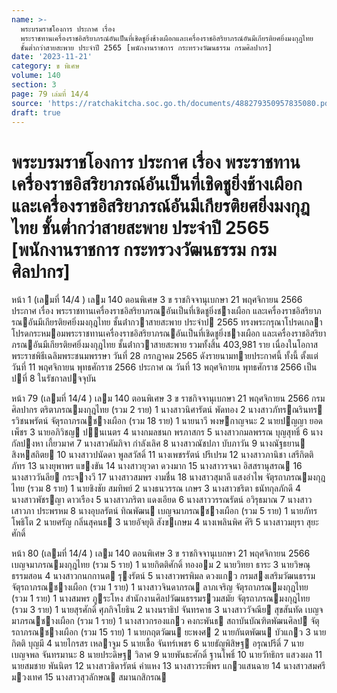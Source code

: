 ```yaml
---
name: >-
  พระบรมราชโองการ ประกาศ เรื่อง
  พระราชทานเครื่องราชอิสริยาภรณ์อันเป็นที่เชิดชูยิ่งช้างเผือกและเครื่องราชอิสริยาภรณ์อันมีเกียรติยศยิ่งมงกุฎไทย
  ชั้นต่ำกว่าสายสะพาย ประจำปี 2565 [พนักงานราชการ กระทรวงวัฒนธรรม กรมศิลปากร]
date: '2023-11-21'
category: ข พิเศษ
volume: 140
section: 3
page: 79 เล่มที่ 14/4
source: 'https://ratchakitcha.soc.go.th/documents/488279350957835080.pdf'
draft: true
---
```


# พระบรมราชโองการ ประกาศ เรื่อง พระราชทานเครื่องราชอิสริยาภรณ์อันเป็นที่เชิดชูยิ่งช้างเผือกและเครื่องราชอิสริยาภรณ์อันมีเกียรติยศยิ่งมงกุฎไทย ชั้นต่ำกว่าสายสะพาย ประจำปี 2565 [พนักงานราชการ กระทรวงวัฒนธรรม กรมศิลปากร]

หน้า 1 (เลมที่ 14/4 ) เลม 140 ตอนพิเศษ 3 ข ราชกิจจานุเบกษา 21 พฤศจิกายน 2566 ประกาศ เรื่อง พระราชทานเครื่องราชอิสริยาภรณอันเป็นที่เชิดชูยิ่งชางเผือก และเครื่องราชอิสริยาภรณอันมีเกียรติยศยิ่งมงกุฎไทย ชั้นต่ํากวาสายสะพาย ประจําป 2565 ทรงพระกรุณาโปรดเกลาโปรดกระหมอมพระราชทานเครื่องราชอิสริยาภรณอันเป็นที่เชิดชูยิ่งชางเผือก และเครื่องราชอิสริยาภรณอันมีเกียรติยศยิ่งมงกุฎไทย ชั้นต่ํากวาสายสะพาย รวมทั้งสิ้น 403,981 ราย เนื่องในโอกาสพระราชพิธีเฉลิมพระชนมพรรษา วันที่ 28 กรกฎาคม 2565 ดังรายนามทายประกาศนี้ ทั้งนี้ ตั้งแต่วันที่ 11 พฤศจิกายน พุทธศักราช 2566 ประกาศ ณ วันที่ 13 พฤศจิกายน พุทธศักราช 2566 เป็นปที่ 8 ในรัชกาลปจจุบัน

หน้า 79 (เลมที่ 14/4 ) เลม 140 ตอนพิเศษ 3 ข ราชกิจจานุเบกษา 21 พฤศจิกายน 2566 กรมศิลปากร ตริตาภรณมงกุฎไทย (รวม 2 ราย) 1 นางสาวนิศารัตน์ พัดทอง 2 นางสาวภัทรณรินทร รวิชนพรัตน์ จัตุรถาภรณชางเผือก (รวม 18 ราย) 1 นายนาวี พงษกาญจนะ 2 นายปญญา ยอดเพ็ชร 3 นายอภิวิชญ ปนเนตร 4 นางกมลชนก พรภาสกร 5 นางสาวกมลพรรณ บุญสุทธิ์ 6 นางกัลปงหา เกี้ยวมาศ 7 นางสาวคัมภิจา กําลังเลิศ 8 นางสาวณัชปภา บับภาวัน 9 นางณัฐธยาน สิงหสถิตย 10 นางสาวปนัดดา พูลสวัสดิ์ 11 นางเพชรรัตน์ ปรีเปรม 12 นางสาวภานิชา เสรีกิตติภัทร 13 นางยุพาพร แขงขัน 14 นางสาวยุวดา ดวงมาก 15 นางสาวรจนา อิสสรานุสรณ 16 นางสาววันลีย กระจางวี 17 นางสาวสมพร งามชื่น 18 นางสาวสุมาลี แสงอําไพ จัตุรถาภรณมงกุฎไทย (รวม 8 ราย) 1 นายชิงชัย สมทิพย์ 2 นางธนวรรณ เกษร 3 นางสาวชริตา ธนัทกุลภักดี 4 นางสาวพัชรญา ดาวเรือง 5 นางสาวภริตา แดงเอียด 6 นางสาววรรณรัตน์ อวิรุธมาณ 7 นางสาวเสาวภา ประพรหม 8 นางอุบลรัตน์ ทิณพัฒน เบญจมาภรณชางเผือก (รวม 5 ราย) 1 นายภัทร โพธิโต 2 นายศรัญ กลิ่นสุคนธ 3 นายอัจยุติ สังขเกษม 4 นางเพลินพิศ ศิริ 5 นางสาวมยุรา สุยะศักดิ์

หน้า 80 (เลมที่ 14/4 ) เลม 140 ตอนพิเศษ 3 ข ราชกิจจานุเบกษา 21 พฤศจิกายน 2566 เบญจมาภรณมงกุฎไทย (รวม 5 ราย) 1 นายกิตติศักดิ์ ทองอม 2 นายวิทยา ธาระ 3 นายวิษณุ ธรรมสอน 4 นางสาวกนกกานต รุงรัตน์ 5 นางสาวพรพิมล ดวงแกว กรมสงเสริมวัฒนธรรม จัตุรถาภรณชางเผือก (รวม 1 ราย) 1 นางสาวจินดาภรณ ลาภเจริญ จัตุรถาภรณมงกุฎไทย (รวม 1 ราย) 1 นางสมพร ภูระโหง สํานักงานศิลปวัฒนธรรมรวมสมัย จัตุรถาภรณมงกุฎไทย (รวม 3 ราย) 1 นายสุรศักดิ์ ศุภกิจโยธิน 2 นางนราธิป จันทรคาธ 3 นางสาววัจณีย สุขสันทัด เบญจมาภรณชางเผือก (รวม 1 ราย) 1 นางสาวกรองแกว คงกะพันธ สถาบันบัณฑิตพัฒนศิลป จัตุรถาภรณชางเผือก (รวม 15 ราย) 1 นายกฤตวัฒน ยะพงศ 2 นายกันตพัฒน บัวแกว 3 นายกิตติ บุญมี 4 นายไกรสร เหลาจูม 5 นายเชื้อ จันทร์เพชร 6 นายธัญพิสิษฐ อรุณปรีดิ์ 7 นายเบญจพล จันทรมานะ 8 นายประดิษฐ วิลาศ 9 นายพันธะศักดิ์ ฐานโพธิ์ 10 นายวัทธิกร แสวงผล 11 นายสมชาย พันนิตร 12 นางสาวธิดารัตน์ คําแหง 13 นางสาวระพีพร แกวแสนฉาย 14 นางสาวสมศรี มวงเทศ 15 นางสาวสุวลักษณ สมานกสิกรณ
